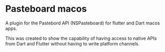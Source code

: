 # Pasteboard macos

A plugin for the Pastebord API (NSPasteboard) for flutter and Dart macos apps.

This was created to show the capability of having access to native APIs from Dart and Flutter
without having to write platform channels.

